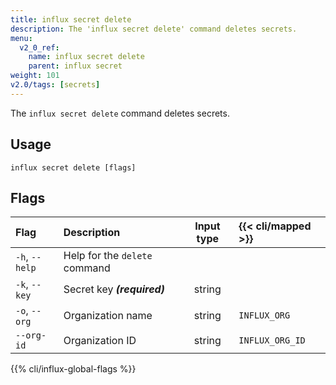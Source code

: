 ```yaml
---
title: influx secret delete
description: The 'influx secret delete' command deletes secrets.
menu:
  v2_0_ref:
    name: influx secret delete
    parent: influx secret
weight: 101
v2.0/tags: [secrets]
---
```


The `influx secret delete` command deletes secrets.

## Usage
```
influx secret delete [flags]
```

## Flags
| Flag           | Description                   | Input type | {{< cli/mapped >}} |
|:----           |:-----------                   |:----------:|:------------------ |
| `-h`, `--help` | Help for the `delete` command |            |                    |
| `-k`, `--key`  | Secret key _**(required)**_   | string     |                    |
| `-o`, `--org`  | Organization name             | string     | `INFLUX_ORG`       |
| `--org-id`     | Organization ID               | string     | `INFLUX_ORG_ID`    |

{{% cli/influx-global-flags %}}

